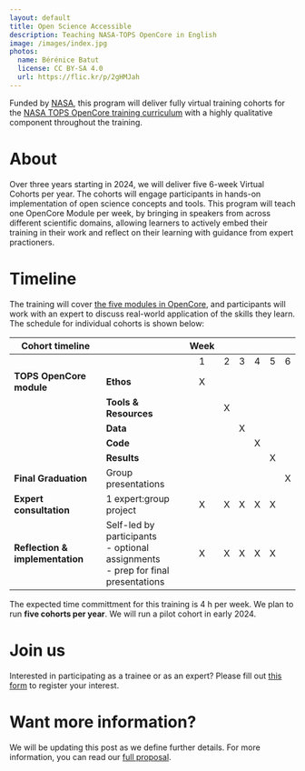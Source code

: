 ```yaml
---
layout: default
title: Open Science Accessible
description: Teaching NASA-TOPS OpenCore in English
image: /images/index.jpg
photos:
  name: Bérénice Batut
  license: CC BY-SA 4.0
  url: https://flic.kr/p/2gHMJah
---
```


Funded by [NASA](https://www.nasa.gov/), this program will deliver fully virtual training cohorts for the [NASA TOPS OpenCore training curriculum](https://nasa.github.io/Transform-to-Open-Science/) with a 
highly qualitative component throughout the training. 

# About
      
Over three years starting in 2024, we will deliver five 6-week Virtual Cohorts per year. The cohorts will engage participants in hands-on implementation of open science concepts and tools. This program will teach one OpenCore Module per week, by bringing in speakers from across different scientific domains, allowing learners to actively embed their training in their work and reflect on their learning with guidance from expert practioners.

# Timeline

The training will cover [the five modules in OpenCore](https://opensciency.github.io/sprint-content), and participants will work with an expert to discuss real-world application of the skills they learn. The schedule for individual cohorts is shown below:

| **Cohort timeline**      |                        |  Week |   |   |   |   |   |
|--------------------------|------------------------|:-----:|:-:|:-:|:-:|:-:|:-:|
|                          |                        | 1 | 2 | 3 | 4 | 5 | 6 |   |   
| **TOPS OpenCore module** | **Ethos**              | X |   |   |   |   |   |   |   
|                          | **Tools & Resources**  |   | X |   |   |   |   |   |  
|                          | **Data**               |   |   | X |   |   |   |   |  
|                          | **Code**               |   |   |   | X |   |   |   |  
|                          | **Results**            |   |   |   |   | X |   |   | 
| **Final Graduation**     | Group presentations    |   |   |   |   |   | X |   |
| **Expert consultation**  | 1 expert:group project | X | X | X | X | X |   |   |
| **Reflection & implementation** | Self-led by participants <br>- optional assignments <br>- prep for final presentations | X | X | X | X | X |  |

The expected time committment for this training is 4 h per week. We plan to run **five cohorts per year**. 
We will run a pilot cohort in early 2024. 

# Join us

Interested in participating as a trainee or as an expert? Please fill out [this form](https://forms.gle/bUEXdcSkt9BgY4tXA) to register your interest.

# Want more information?

We will be updating this post as we define further details.
For more information, you can read our [full proposal](https://zenodo.org/records/8250979).

